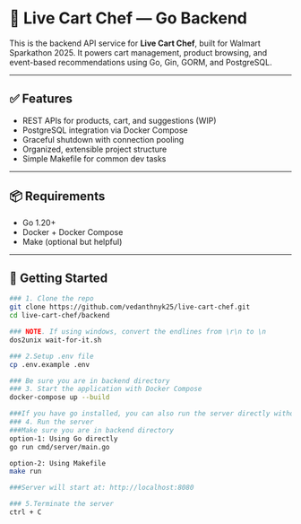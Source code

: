 # 🧠 Live Cart Chef — Go Backend

This is the backend API service for **Live Cart Chef**, built for Walmart Sparkathon 2025. It powers cart management, product browsing, and event-based recommendations using Go, Gin, GORM, and PostgreSQL.

---

## ✅ Features

- REST APIs for products, cart, and suggestions (WIP)
- PostgreSQL integration via Docker Compose
- Graceful shutdown with connection pooling 
- Organized, extensible project structure
- Simple Makefile for common dev tasks

---

## 📦 Requirements

- Go 1.20+
- Docker + Docker Compose
- Make (optional but helpful)

---

## 🚀 Getting Started

```bash
### 1. Clone the repo
git clone https://github.com/vedanthnyk25/live-cart-chef.git
cd live-cart-chef/backend

### NOTE. If using windows, convert the endlines from \r\n to \n
dos2unix wait-for-it.sh

### 2.Setup .env file
cp .env.example .env

### Be sure you are in backend directory
### 3. Start the application with Docker Compose
docker-compose up --build

###If you have go installed, you can also run the server directly without Docker.
### 4. Run the server
###Make sure you are in backend directory
option-1: Using Go directly
go run cmd/server/main.go

option-2: Using Makefile
make run

###Server will start at: http://localhost:8080

### 5.Terminate the server
ctrl + C
